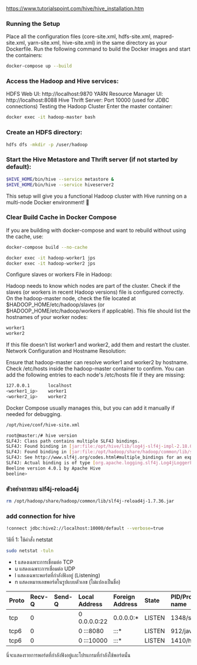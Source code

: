 https://www.tutorialspoint.com/hive/hive_installation.htm

### Running the Setup
Place all the configuration files (core-site.xml, hdfs-site.xml, mapred-site.xml, yarn-site.xml, hive-site.xml) in the same directory as your Dockerfile.
Run the following command to build the Docker images and start the containers:

```bash
docker-compose up --build
```
### Access the Hadoop and Hive services:

HDFS Web UI: http://localhost:9870
YARN Resource Manager UI: http://localhost:8088
Hive Thrift Server: Port 10000 (used for JDBC connections)
Testing the Hadoop Cluster
Enter the master container:

```bash
docker exec -it hadoop-master bash
```

### Create an HDFS directory:
```bash
hdfs dfs -mkdir -p /user/hadoop
```
### Start the Hive Metastore and Thrift server (if not started by default):

```bash
$HIVE_HOME/bin/hive --service metastore &
$HIVE_HOME/bin/hive --service hiveserver2
```

This setup will give you a functional Hadoop cluster with Hive running on a multi-node Docker environment! 🐳

### Clear Build Cache in Docker Compose
If you are building with docker-compose and want to rebuild without using the cache, use:

```bash
docker-compose build --no-cache
```

```bash
docker exec -it hadoop-worker1 jps
docker exec -it hadoop-worker2 jps
```

Configure slaves or workers File in Hadoop:

Hadoop needs to know which nodes are part of the cluster. Check if the slaves (or workers in recent Hadoop versions) file is configured correctly.
On the hadoop-master node, check the file located at $HADOOP_HOME/etc/hadoop/slaves (or $HADOOP_HOME/etc/hadoop/workers if applicable). This file should list the hostnames of your worker nodes:

```bash
worker1
worker2
```

If this file doesn’t list worker1 and worker2, add them and restart the cluster.
Network Configuration and Hostname Resolution:

Ensure that hadoop-master can resolve worker1 and worker2 by hostname. Check /etc/hosts inside the hadoop-master container to confirm.
You can add the following entries to each node's /etc/hosts file if they are missing:
```bash
127.0.0.1       localhost
<worker1_ip>    worker1
<worker2_ip>    worker2
```
Docker Compose usually manages this, but you can add it manually if needed for debugging.

```bash
/opt/hive/conf/hive-site.xml
```

```bash
root@master:/# hive version
SLF4J: Class path contains multiple SLF4J bindings.
SLF4J: Found binding in [jar:file:/opt/hive/lib/log4j-slf4j-impl-2.18.0.jar!/org/slf4j/impl/StaticLoggerBinder.class]
SLF4J: Found binding in [jar:file:/opt/hadoop/share/hadoop/common/lib/slf4j-reload4j-1.7.36.jar!/org/slf4j/impl/StaticLoggerBinder.class]
SLF4J: See http://www.slf4j.org/codes.html#multiple_bindings for an explanation.
SLF4J: Actual binding is of type [org.apache.logging.slf4j.Log4jLoggerFactory]
Beeline version 4.0.1 by Apache Hive
beeline> 
```

### ตัวอย่างการลบ slf4j-reload4j
```bash
rm /opt/hadoop/share/hadoop/common/lib/slf4j-reload4j-1.7.36.jar
```

### add connection for hive 
```bash
!connect jdbc:hive2://localhost:10000/default --verbose=true
```

วิธีที่ 1: ใช้คำสั่ง netstat
```bash
sudo netstat -tuln
```
* t แสดงเฉพาะการเชื่อมต่อ TCP
* u แสดงเฉพาะการเชื่อมต่อ UDP
* l แสดงเฉพาะพอร์ตที่กำลังฟังอยู่ (Listening)
* n แสดงหมายเลขพอร์ตในรูปแบบตัวเลข (ไม่แปลงเป็นชื่อ)


|Proto | Recv-Q | Send-Q | Local Address | Foreign Address| State | PID/Program name |
|:-----|:-------|:-------|:--------------|:---------------|:------|:-----------------|
|tcp   |     0  |        | 0 0.0.0.0:22  |  0.0.0.0:*     |LISTEN | 1348/sshd        |
|tcp6  |     0  |        | 0 :::8080     |  :::*          |LISTEN | 912/java         |
|tcp6  |     0  |        | 0 :::10000    |  :::*          |LISTEN | 1410/hiveserver2 |

นี่จะแสดงรายการพอร์ตที่กำลังฟังอยู่และโปรแกรมที่กำลังใช้พอร์ตนั้น

